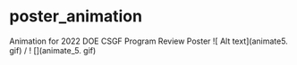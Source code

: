 # poster_animation
Animation for 2022 DOE CSGF Program Review Poster
![ Alt text](animate5. gif) / ! [](animate_5. gif)
